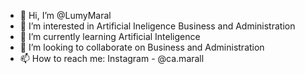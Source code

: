 - 👋 Hi, I’m @LumyMaral
- 👀 I’m interested in Artificial Ineligence Business and Administration
- 🌱 I’m currently learning Artificial Inteligence
- 💞️ I’m looking to collaborate on Business and Administration
- 📫 How to reach me: Instagram - @ca.marall

<!---
LumyMaral/LumyMaral is a ✨ special ✨ repository because its `README.md` (this file) appears on your GitHub profile.
You can click the Preview link to take a look at your changes.
--->

